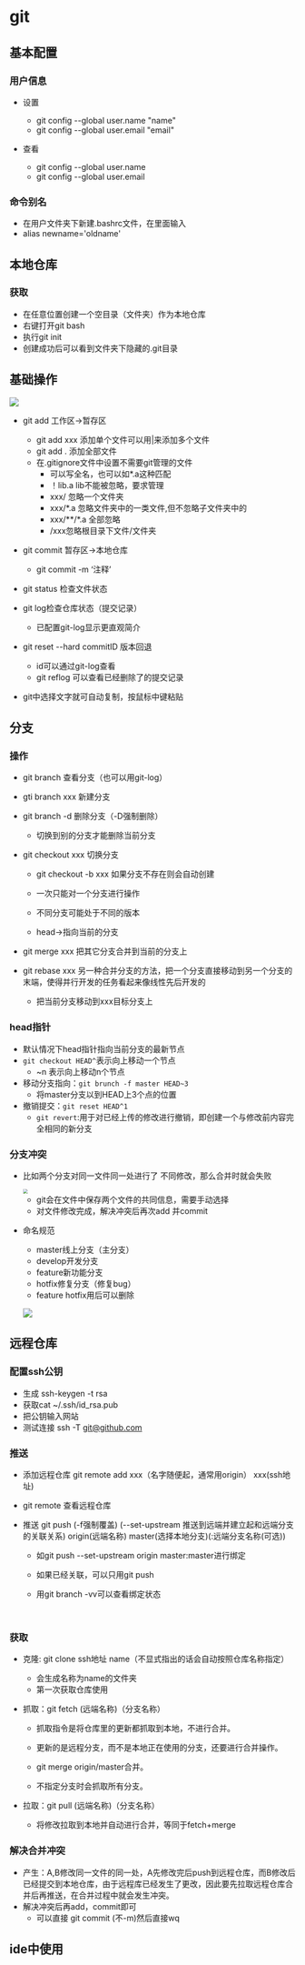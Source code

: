 # git

## 基本配置

### 用户信息

- 设置
  - git config --global user.name "name"
  - git config --global user.email "email"

- 查看
  - git config --global user.name
  - git config --global user.email

### 命令别名

- 在用户文件夹下新建.bashrc文件，在里面输入
- alias newname='oldname'

 

## 本地仓库

### 获取

- 在任意位置创建一个空目录（文件夹）作为本地仓库
- 右键打开git bash
- 执行git init
- 创建成功后可以看到文件夹下隐藏的.git目录

## 基础操作

 ![](../media/QQ截图20221125101245.png)

- git add 工作区->暂存区
  - git add xxx 添加单个文件可以用|来添加多个文件
  - git add . 添加全部文件
  - 在.gitignore文件中设置不需要git管理的文件
    - 可以写全名，也可以如*.a这种匹配
    - ！lib.a lib不能被忽略，要求管理
    - xxx/ 忽略一个文件夹
    - xxx/*.a 忽略文件夹中的一类文件,但不忽略子文件夹中的
    - xxx/\**/\*.a 全部忽略
    - /xxx忽略根目录下文件/文件夹
- git commit 暂存区->本地仓库
  - git commit -m ‘注释’
- git status 检查文件状态
- git log检查仓库状态（提交记录）
  - 已配置git-log显示更直观简介

- git reset --hard commitID 版本回退
  - id可以通过git-log查看
  - git reflog 可以查看已经删除了的提交记录

- git中选择文字就可自动复制，按鼠标中键粘贴

## 分支

### 操作

- git branch 查看分支（也可以用git-log）
- gti branch xxx 新建分支
- git branch -d 删除分支（-D强制删除）
  - 切换到别的分支才能删除当前分支
- git checkout xxx 切换分支

  - git checkout -b xxx 如果分支不存在则会自动创建

  - 一次只能对一个分支进行操作
  - 不同分支可能处于不同的版本
  - head->指向当前的分支
- git merge xxx 把其它分支合并到当前的分支上 
- git rebase xxx 另一种合并分支的方法，把一个分支直接移动到另一个分支的末端，使得并行开发的任务看起来像线性先后开发的
  - 把当前分支移动到xxx目标分支上


### head指针

- 默认情况下head指针指向当前分支的最新节点
- `git checkout HEAD^`表示向上移动一个节点
  - ~n 表示向上移动n个节点
- 移动分支指向：`git brunch -f master HEAD~3`
  - 将master分支以到HEAD上3个点的位置
- 撤销提交：`git reset HEAD^1`
  - `git revert`:用于对已经上传的修改进行撤销，即创建一个与修改前内容完全相同的新分支

### 分支冲突

- 比如两个分支对同一文件同一处进行了 不同修改，那么合并时就会失败

  <img src="../media/QQ截图20221125111646.png" style="zoom:50%;" />

  - git会在文件中保存两个文件的共同信息，需要手动选择
  - 对文件修改完成，解决冲突后再次add 并commit

- 命名规范

  - master线上分支（主分支）
  - develop开发分支  
  - feature新功能分支
  - hotfix修复分支（修复bug）
  - feature hotfix用后可以删除

  ![](../media/QQ截图20221125112416.png)

## 远程仓库

### 配置ssh公钥

- 生成  ssh-keygen -t rsa
- 获取cat ~/.ssh/id_rsa.pub
- 把公钥输入网站
- 测试连接 ssh -T git@github.com

###  推送

- 添加远程仓库 git remote add xxx（名字随便起，通常用origin） xxx(ssh地址)
- git remote 查看远程仓库

- 推送 git push (-f强制覆盖) (--set-upstream 推送到远端并建立起和远端分支的关联关系) origin(远端名称) master(选择本地分支)(:远端分支名称(可选))

  - 如git push --set-upstream origin master:master进行绑定 

  - 如果已经关联，可以只用git push
  - 用git branch -vv可以查看绑定状态

​		

### 获取

- 克隆: git clone ssh地址 name（不显式指出的话会自动按照仓库名称指定）
  - 会生成名称为name的文件夹
  - 第一次获取仓库使用

- 抓取：git fetch (远端名称)（分支名称）

  - 抓取指令是将仓库里的更新都抓取到本地，不进行合并。

  - 更新的是远程分支，而不是本地正在使用的分支，还要进行合并操作。
  - git merge origin/master合并。
  - 不指定分支时会抓取所有分支。

- 拉取：git pull (远端名称)（分支名称）
  - 将修改拉取到本地并自动进行合并，等同于fetch+merge

### 解决合并冲突

- 产生：A,B修改同一文件的同一处，A先修改完后push到远程仓库，而B修改后已经提交到本地仓库，由于远程库已经发生了更改，因此要先拉取远程仓库合并后再推送，在合并过程中就会发生冲突。
- 解决冲突后再add，commit即可
  - 可以直接 git commit (不-m)然后直接wq

## ide中使用


